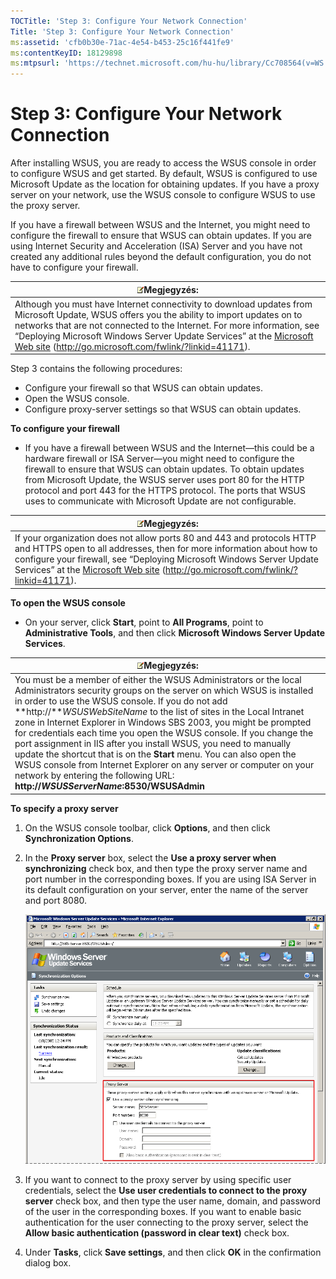 ```yaml
---
TOCTitle: 'Step 3: Configure Your Network Connection'
Title: 'Step 3: Configure Your Network Connection'
ms:assetid: 'cfb0b30e-71ac-4e54-b453-25c16f441fe9'
ms:contentKeyID: 18129898
ms:mtpsurl: 'https://technet.microsoft.com/hu-hu/library/Cc708564(v=WS.10)'
---
```


Step 3: Configure Your Network Connection
=========================================

After installing WSUS, you are ready to access the WSUS console in order to configure WSUS and get started. By default, WSUS is configured to use Microsoft Update as the location for obtaining updates. If you have a proxy server on your network, use the WSUS console to configure WSUS to use the proxy server.

If you have a firewall between WSUS and the Internet, you might need to configure the firewall to ensure that WSUS can obtain updates. If you are using Internet Security and Acceleration (ISA) Server and you have not created any additional rules beyond the default configuration, you do not have to configure your firewall.

| ![](images/Cc708564.note(WS.10).gif)Megjegyzés:                                                                                                                                                                                                                                                                                                                          |
|-------------------------------------------------------------------------------------------------------------------------------------------------------------------------------------------------------------------------------------------------------------------------------------------------------------------------------------------------------------------------------------------------------|
| Although you must have Internet connectivity to download updates from Microsoft Update, WSUS offers you the ability to import updates on to networks that are not connected to the Internet. For more information, see “Deploying Microsoft Windows Server Update Services” at the [Microsoft Web site](http://go.microsoft.com/fwlink/?linkid=41171) (http://go.microsoft.com/fwlink/?linkid=41171). |

Step 3 contains the following procedures:

-   Configure your firewall so that WSUS can obtain updates.
-   Open the WSUS console.
-   Configure proxy-server settings so that WSUS can obtain updates.

**To configure your firewall**
-   If you have a firewall between WSUS and the Internet—this could be a hardware firewall or ISA Server—you might need to configure the firewall to ensure that WSUS can obtain updates. To obtain updates from Microsoft Update, the WSUS server uses port 80 for the HTTP protocol and port 443 for the HTTPS protocol. The ports that WSUS uses to communicate with Microsoft Update are not configurable.

| ![](images/Cc708564.note(WS.10).gif)Megjegyzés:                                                                                                                                                                                                                                                                                |
|-------------------------------------------------------------------------------------------------------------------------------------------------------------------------------------------------------------------------------------------------------------------------------------------------------------------------------------------------------------|
| If your organization does not allow ports 80 and 443 and protocols HTTP and HTTPS open to all addresses, then for more information about how to configure your firewall, see “Deploying Microsoft Windows Server Update Services” at the [Microsoft Web site](http://go.microsoft.com/fwlink/?linkid=41171) (http://go.microsoft.com/fwlink/?linkid=41171). |

**To open the WSUS console**
-   On your server, click **Start**, point to **All Programs**, point to **Administrative Tools**, and then click **Microsoft Windows Server Update Services**.

| ![](images/Cc708564.note(WS.10).gif)Megjegyzés:                                                                                                                                                                                                                                                                                                                                                                                                                                                                                                                                                                                                                                                 |
|------------------------------------------------------------------------------------------------------------------------------------------------------------------------------------------------------------------------------------------------------------------------------------------------------------------------------------------------------------------------------------------------------------------------------------------------------------------------------------------------------------------------------------------------------------------------------------------------------------------------------------------------------------------------------------------------------------------------------|
| You must be a member of either the WSUS Administrators or the local Administrators security groups on the server on which WSUS is installed in order to use the WSUS console. If you do not add **http://***WSUSWebSiteName* to the list of sites in the Local Intranet zone in Internet Explorer in Windows SBS 2003, you might be prompted for credentials each time you open the WSUS console. If you change the port assignment in IIS after you install WSUS, you need to manually update the shortcut that is on the **Start** menu. You can also open the WSUS console from Internet Explorer on any server or computer on your network by entering the following URL: **http://***WSUSServerName***:8530/WSUSAdmin** |

**To specify a proxy server**
1.  On the WSUS console toolbar, click **Options**, and then click **Synchronization Options**.

2.  In the **Proxy server** box, select the **Use a proxy server when synchronizing** check box, and then type the proxy server name and port number in the corresponding boxes. If you are using ISA Server in its default configuration on your server, enter the name of the server and port 8080.

    ![](images/Cc708564.3956839f-3477-4812-a078-4e3d384fa002(WS.10).gif)

3.  If you want to connect to the proxy server by using specific user credentials, select the **Use user credentials to connect to the proxy server** check box, and then type the user name, domain, and password of the user in the corresponding boxes. If you want to enable basic authentication for the user connecting to the proxy server, select the **Allow basic authentication (password in clear text)** check box.

4.  Under **Tasks**, click **Save settings**, and then click **OK** in the confirmation dialog box.
